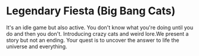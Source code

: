 # Legendary Fiesta (Big Bang Cats)
It's an idle game but also active. You don't know what you're doing until you do and then you don't. Introducing crazy cats and weird lore.We present a story but not an ending. Your quest is to uncover the answer to life the universe and everything.